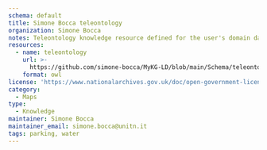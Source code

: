 ```yaml
---
schema: default
title: Simone Bocca teleontology
organization: Simone Bocca
notes: Teleontology knowledge resource defined for the user's domain data, used to define the Simone Bocca's data entities.
resources:
  - name: teleontology
    url: >-
      https://github.com/simone-bocca/MyKG-LD/blob/main/Schema/teleontologies/MyKG-teleontology.owl
    format: owl
license: 'https://www.nationalarchives.gov.uk/doc/open-government-licence/version/3/'
category:
  - Maps
type:
  - Knowledge
maintainer: Simone Bocca
maintainer_email: simone.bocca@unitn.it
tags: parking, water
---
```

